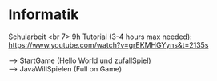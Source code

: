 # Informatik
Schularbeit <br 7>
9h Tutorial (3-4 hours max needed): https://www.youtube.com/watch?v=grEKMHGYyns&t=2135s

--> StartGame (Hello World und zufallSpiel) <br />
--> JavaWillSpielen (Full on Game)
